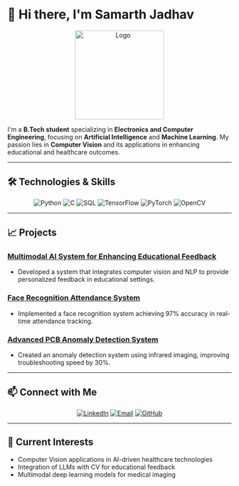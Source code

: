 # 👋 Hi there, I'm Samarth Jadhav

<p align="center">
  <img src="https://user-images.githubusercontent.com/yourusername/logo.png" alt="Logo" width="200" />
</p>

I'm a **B.Tech student** specializing in **Electronics and Computer Engineering**, focusing on **Artificial Intelligence** and **Machine Learning**. My passion lies in **Computer Vision** and its applications in enhancing educational and healthcare outcomes.

---

## 🛠️ Technologies & Skills
<div align="center">
  <img src="https://img.icons8.com/color/48/000000/python.png" alt="Python" />
  <img src="https://img.icons8.com/color/48/000000/c.png" alt="C" />
  <img src="https://img.icons8.com/color/48/000000/sql.png" alt="SQL" />
  <img src="https://img.icons8.com/color/48/000000/tensorflow.png" alt="TensorFlow" />
  <img src="https://img.icons8.com/color/48/000000/pytorch.png" alt="PyTorch" />
  <img src="https://img.icons8.com/color/48/000000/opencv.png" alt="OpenCV" />
</div>

---

## 📈 Projects
### [Multimodal AI System for Enhancing Educational Feedback](https://github.com/yourusername/multimodal-ai-educational-feedback)
- Developed a system that integrates computer vision and NLP to provide personalized feedback in educational settings.

### [Face Recognition Attendance System](https://github.com/Samarthcoder01/Face-Recognition-Attendance-System)
- Implemented a face recognition system achieving 97% accuracy in real-time attendance tracking.

### [Advanced PCB Anomaly Detection System](https://github.com/Samarthcoder01/PCB-Anomaly-Detection)
- Created an anomaly detection system using infrared imaging, improving troubleshooting speed by 30%.

---

## 📫 Connect with Me
<div align="center">
  <a href="https://www.linkedin.com/in/samarth-jadhav" target="_blank"><img src="https://img.icons8.com/color/48/000000/linkedin.png" alt="LinkedIn" /></a>
  <a href="mailto:samarthjadhav1906@gmail.com"><img src="https://img.icons8.com/color/48/000000/gmail.png" alt="Email" /></a>
  <a href="https://github.com/Samarthcoder01" target="_blank"><img src="https://img.icons8.com/color/48/000000/github.png" alt="GitHub" /></a>
</div>

---

## 🌱 Current Interests
- Computer Vision applications in AI-driven healthcare technologies
- Integration of LLMs with CV for educational feedback
- Multimodal deep learning models for medical imaging

